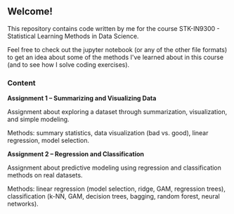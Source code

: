## Welcome!
This repository contains code written by me for the course STK-IN9300 - Statistical Learning Methods in Data Science.

Feel free to check out the jupyter notebook (or any of the other file formats) to get an idea about some of the methods I've learned about in this course (and to see how I solve coding exercises).

### Content
**Assignment 1 – Summarizing and Visualizing Data**

Assignment about exploring a dataset through summarization, visualization, and simple modeling.

Methods: summary statistics, data visualization (bad vs. good), linear regression, model selection.

**Assignment 2 – Regression and Classification**

Assignment about predictive modeling using regression and classification methods on real datasets.

Methods: linear regression (model selection, ridge, GAM, regression trees), classification (k-NN, GAM, decision trees, bagging, random forest, neural networks).

